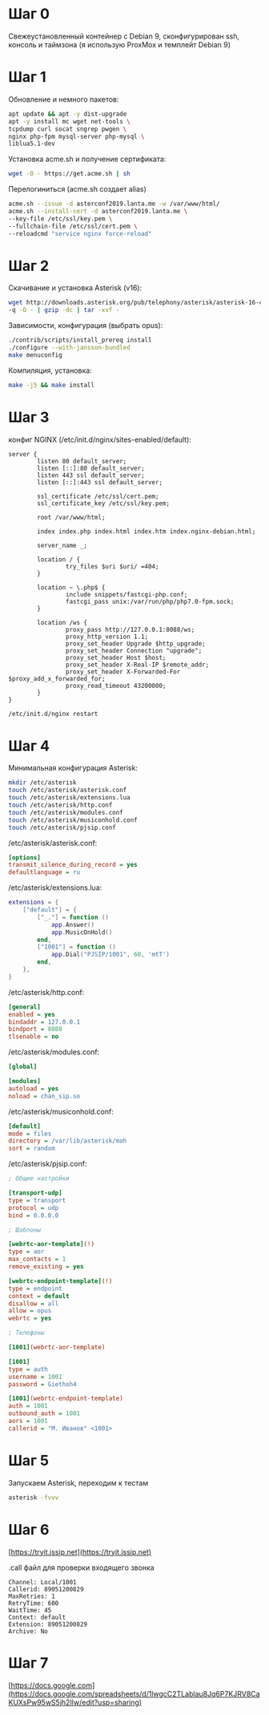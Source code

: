 # Шаг 0
Свежеустановленный контейнер с Debian 9, сконфигурирован ssh, консоль и таймзона (я использую ProxMox и темплейт Debian 9)

# Шаг 1
Обновление и немного пакетов:
```bash
apt update && apt -y dist-upgrade
apt -y install mc wget net-tools \
tcpdump curl socat sngrep pwgen \
nginx php-fpm mysql-server php-mysql \
liblua5.1-dev
```

Установка acme.sh и получение сертификата:

```bash
wget -O - https://get.acme.sh | sh
```

Перелогиниться (acme.sh создает alias)

```bash
acme.sh --issue -d asterconf2019.lanta.me -w /var/www/html/
acme.sh --install-cert -d asterconf2019.lanta.me \
--key-file /etc/ssl/key.pem \
--fullchain-file /etc/ssl/cert.pem \
--reloadcmd "service nginx force-reload"
```

# Шаг 2
Скачивание и установка Asterisk (v16):

```bash
wget http://downloads.asterisk.org/pub/telephony/asterisk/asterisk-16-current.tar.gz \
-q -O - | gzip -dc | tar -xvf -
```

Зависимости, конфигурация (выбрать opus):

```bash
./contrib/scripts/install_prereq install
./configure --with-jansson-bundled
make menuconfig
```

Компиляция, установка:

```bash
make -j5 && make install
```

# Шаг 3
конфиг NGINX (/etc/init.d/nginx/sites-enabled/default):

```nginx
server {
        listen 80 default_server;
        listen [::]:80 default_server;
        listen 443 ssl default_server;
        listen [::]:443 ssl default_server;

        ssl_certificate /etc/ssl/cert.pem;
        ssl_certificate_key /etc/ssl/key.pem;

        root /var/www/html;

        index index.php index.html index.htm index.nginx-debian.html;

        server_name _;

        location / {
                try_files $uri $uri/ =404;
        }

        location ~ \.php$ {
                include snippets/fastcgi-php.conf;
                fastcgi_pass unix:/var/run/php/php7.0-fpm.sock;
        }

        location /ws {
                proxy_pass http://127.0.0.1:8088/ws;
                proxy_http_version 1.1;
                proxy_set_header Upgrade $http_upgrade;
                proxy_set_header Connection "upgrade";
                proxy_set_header Host $host;
                proxy_set_header X-Real-IP $remote_addr;
                proxy_set_header X-Forwarded-For $proxy_add_x_forwarded_for;
                proxy_read_timeout 43200000;
        }
}
```

```bash
/etc/init.d/nginx restart
```

# Шаг 4
Минимальная конфигурация Asterisk:

```bash
mkdir /etc/asterisk
touch /etc/asterisk/asterisk.conf
touch /etc/asterisk/extensions.lua
touch /etc/asterisk/http.conf
touch /etc/asterisk/modules.conf
touch /etc/asterisk/musiconhold.conf
touch /etc/asterisk/pjsip.conf
```

/etc/asterisk/asterisk.conf:

```ini
[options]
transmit_silence_during_record = yes
defaultlanguage = ru
```

/etc/asterisk/extensions.lua:

```lua
extensions = {
    ["default"] = {
        ["_."] = function ()
            app.Answer()
            app.MusicOnHold()
        end,
        ["1001"] = function ()
            app.Dial("PJSIP/1001", 60, 'mtT')
        end,
    },
}
```

/etc/asterisk/http.conf:

```ini
[general]
enabled = yes
bindaddr = 127.0.0.1
bindport = 8088
tlsenable = no
```

/etc/asterisk/modules.conf:

```ini
[global]

[modules]
autoload = yes
noload = chan_sip.so
```

/etc/asterisk/musiconhold.conf:

```ini
[default]
mode = files
directory = /var/lib/asterisk/moh
sort = random
```

/etc/asterisk/pjsip.conf:

```ini
; Общие настройки

[transport-udp]
type = transport
protocol = udp
bind = 0.0.0.0

; Шаблоны

[webrtc-aor-template](!)
type = aor
max_contacts = 1
remove_existing = yes

[webrtc-endpoint-template](!)
type = endpoint
context = default
disallow = all
allow = opus
webrtc = yes

; Телефоны

[1001](webrtc-aor-template)

[1001]
type = auth
username = 1001
password = Giethoh4

[1001](webrtc-endpoint-template)
auth = 1001
outbound_auth = 1001
aors = 1001
callerid = "М. Иванов" <1001>
```

# Шаг 5
Запускаем Asterisk, переходим к тестам

```bash
asterisk -fvvv
```

# Шаг 6

[https://tryit.jssip.net](https://tryit.jssip.net)

.call файл для проверки входящего звонка

```
Channel: Local/1001
Callerid: 89051200829
MaxRetries: 1
RetryTime: 600
WaitTime: 45
Context: default
Extension: 89051200829
Archive: No
```

# Шаг 7

[https://docs.google.com](https://docs.google.com/spreadsheets/d/1lwgcC2TLablau8Jq6P7KJRV8CaKUXsPw95wS5jh2Ilw/edit?usp=sharing)

